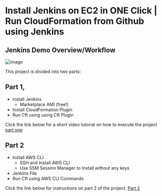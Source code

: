 # Install Jenkins on EC2 in ONE Click | Run CloudFormation from Github using Jenkins

## Jenkins Demo Overview/Workflow

![image](https://user-images.githubusercontent.com/115881685/209539104-72e6b752-151f-4701-99e4-ec5b38161ba7.png)

This project is divided into two parts:

## Part 1, 

* install Jenkins
  * Marketplace AMI (free!)
* Install CloudFormation Plugin
* Run Cft using using Cft Plugin

Click the link below for a short video tutorial on how to execute the project
[part one](https://youtu.be/b6z6i3Lrp04)

## Part 2
* Install AWS CLI
  * SSH and Install AWS CLI
  * Use SSM Sessinn Manager to Install without any keys
* Jenkins File
* Run Cft using AWS CLI Commands

Click the link below for instructions on part 2 of the project.
[Part 2](https://youtu.be/XnRqGMSCQyY)

